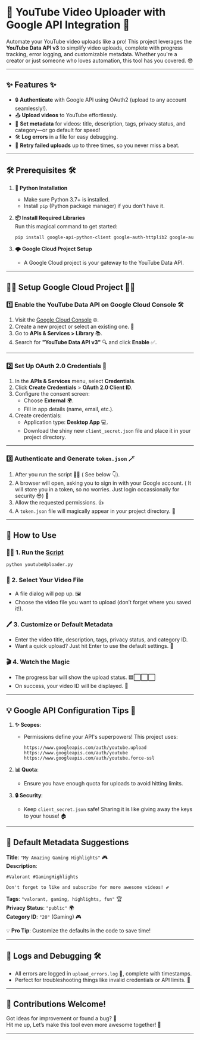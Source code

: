 # 🎥 YouTube Video Uploader with Google API Integration 🚀

Automate your YouTube video uploads like a pro! This project leverages the **YouTube Data API v3** to simplify video uploads, complete with progress tracking, error logging, and customizable metadata. Whether you're a creator or just someone who loves automation, this tool has you covered. 😎

---

## ✨ Features ✨

- 🔒 **Authenticate** with Google API using OAuth2 (upload to any account seamlessly!).  
- 📤 **Upload videos** to YouTube effortlessly.  
- 📝 **Set metadata** for videos: title, description, tags, privacy status, and category—or go default for speed!  
- 🛠️ **Log errors** in a file for easy debugging.  
- 🔄 **Retry failed uploads** up to three times, so you never miss a beat.

---

## 🛠️ Prerequisites 🛠️

1. **🐍 Python Installation**  
   - Make sure Python 3.7+ is installed.  
   - Install `pip` (Python package manager) if you don't have it.  

2. **📦 Install Required Libraries**  
   Run this magical command to get started:  
   ```bash
   pip install google-api-python-client google-auth-httplib2 google-auth-oauthlib tqdm
   ```

3. **🌩️ Google Cloud Project Setup**  
   - A Google Cloud project is your gateway to the YouTube Data API.

---

## 🧙‍♂️ Setup Google Cloud Project 🧙‍♀️

### 1️⃣ Enable the YouTube Data API on Google Cloud Console 🛠️

1. Visit the [Google Cloud Console](https://console.cloud.google.com/) 🌐.  
2. Create a new project or select an existing one. 📁  
3. Go to **APIs & Services > Library** 📚.  
4. Search for **"YouTube Data API v3"** 🔍 and click **Enable** ✅.

---

### 2️⃣ Set Up OAuth 2.0 Credentials 🔐

1. In the **APIs & Services** menu, select **Credentials**.  
2. Click **Create Credentials** > **OAuth 2.0 Client ID**.  
3. Configure the consent screen:  
   - Choose **External** 🌍.  
   - Fill in app details (name, email, etc.).  
4. Create credentials:  
   - Application type: **Desktop App** 💻.  
   - Download the shiny new `client_secret.json` file and place it in your project directory.

---

### 3️⃣ Authenticate and Generate `token.json` 🪄

1. After you run the script 🏃‍♂️ ( See below 👇).  
2. A browser will open, asking you to sign in with your Google account. ( It will store you in a token, so no worries. Just login occassionally for security 😎) 🌟  
3. Allow the requested permissions. 👍  
4. A `token.json` file will magically appear in your project directory. 🎉

---

## 🚀 How to Use

### 🏃‍♀️ 1. Run the [Script](https://github.com/hariharen9/youtube-automated/blob/main/youtubeUploader.py)

```bash
python youtubeUploader.py
```

### 📂 2. Select Your Video File

- A file dialog will pop up. 🖼️  
- Choose the video file you want to upload (don’t forget where you saved it!).  

### 🖊️ 3. Customize or Default Metadata  

- Enter the video title, description, tags, privacy status, and category ID.  
- Want a quick upload? Just hit Enter to use the default settings. 🚀  

### 🎬 4. Watch the Magic  

- The progress bar will show the upload status. 🟦⬜⬜⬜  
- On success, your video ID will be displayed. 💃

---

## 💡 Google API Configuration Tips 🔧

1. **✨ Scopes**:  
   - Permissions define your API's superpowers! This project uses:  
     ```
     https://www.googleapis.com/auth/youtube.upload
     https://www.googleapis.com/auth/youtube
     https://www.googleapis.com/auth/youtube.force-ssl
     ```

2. **📊 Quota**:  
   - Ensure you have enough quota for uploads to avoid hitting limits.  

3. **🔒 Security**:  
   - Keep `client_secret.json` safe! Sharing it is like giving away the keys to your house! 🏠

---

## 🤖 Default Metadata Suggestions

**Title**: `"My Amazing Gaming Highlights"` 🎮  
**Description**:  
```
#Valorant #GamingHighlights

Don't forget to like and subscribe for more awesome videos! 💕
```  
**Tags**: `"valorant, gaming, highlights, fun"` 🏆  
**Privacy Status**: `"public"` 🌍  
**Category ID**: `"20"` (Gaming) 🎮 

💡 **Pro Tip**: Customize the defaults in the code to save time!

---

## 🐞 Logs and Debugging 🛠️

- All errors are logged in `upload_errors.log` 📜, complete with timestamps.  
- Perfect for troubleshooting things like invalid credentials or API limits. 🧐  

---

## 🤝 Contributions Welcome!

Got ideas for improvement or found a bug? 🐛  
Hit me up, Let’s make this tool even more awesome together! 💪  

---
